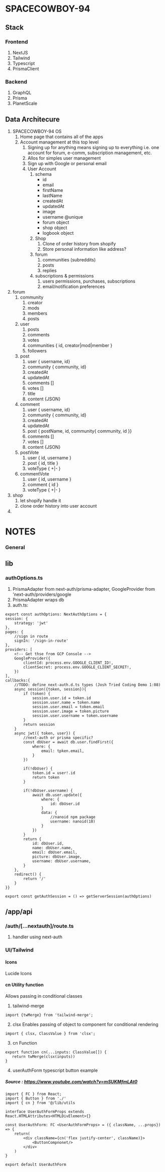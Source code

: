 # SPACECOWBOY-94

## Stack
### Frontend
1. NextJS
2. Tailwind
3. Typescript
4. PrismaClient
### Backend
1. GraphQL
2. Prisma
3. PlanetScale

## Data Architecure
1. SPACECOWBOY-94 OS
    1. Home page that contains all of the apps
    2. Account management at this top level
        1. Signing up for anything means signing up to everything i.e. one account for forum, e-comm, subscription management, etc.
        2. Allos for simples user management
        3. Sign up with Google or personal email
        4. User Account
            1. schema
                * id
                * email
                * firstName
                * lastName
                * createdAt
                * updatedAt
                * image
                * username @unique
                * forum object
                * shop object
                * logbook object
            2. Shop
                1. Clone of order history from shopify
                2. Store personal information like address?
            3. forum
                1. communities (subreddits)
                2. posts
                3. replies
            4. subscriptions & permissions
                1. users permissions, purchases, subscriptions
                2. email/notification preferences
2. forum
    1. community
        1. creator
        2. mods
        3. members
        4. posts
    2. user
        1. posts
        2. comments
        3. votes
        4. communities { id, creator|mod|member }
        5. followers
    3. post
        1. user { username, id}
        2. community { community, id}
        3. createdAt
        4. updatedAt
        5. comments []
        6. votes []
        7. title
        8. content {JSON}
    4. comment
        1. user { username, id}
        2. community { community, id}
        3. createdAt
        4. updatedAt
        5. post { postName, id, community{ community, id }}
        5. comments []
        6. votes []
        7. content {JSON}
    5. postVote
        1. user { id, username }
        2. post { id, title }
        3. voteType { +|- }
    6. commentVote
        1. user { id, username }
        2. comment { id }
        3. voteType { +|- }
3. shop
    1. let shopify handle it
    2. clone order history into user account
4. 

# NOTES

### General
<!--  
    TODO: Add FC to react json from https://www.youtube.com/watch?v=mSUKMfmLAt0
    TODO: Prisma for database management?
    TODO: learn about intercept routes, @authModal https://www.youtube.com/watch?v=mSUKMfmLAt0 @1:40
        -basically this allows for a sign in modal, that if they reload the page will redirect to the sign in page
        -This is some pretty slick UX from NextJS
-->
## lib
### authOptions.ts
1. PrismaAdapter from next-auth/prisma-adapter, GoogleProvider from 'next-auth/providers/google
2. PrismaAdapter wraps db
3.  auth.ts:
```
export const authOptions: NextAuthOptions = {
session: {
    strategy: 'jwt'
},
pages: {
    //sign in route
    signIn: '/sign-in-route'
},
providers: [
    <!-- Get thse from GCP Console -->
    GoogleProvider({
        clientId: process.env.GOOGLE_CLIENT_ID!,
        clientSecret: process.env.GOOGLE_CLIENT_SECRET!,
    })
],
callbacks:{
    //TODO: define next-auth.d.ts types (Josh Tried Coding Demo 1:08)
    async session({token, session}){
        if (token) {
            session.user.id = token.id
            session.user.name = token.name
            session.user.email = token.email
            session.user.image = token.picture
            session.user.username = token.username
        }
        return session
    }
    async jwt({ token, user}) {
        //next-auth or prisma specific?
        const dbUser = await db.user.findFirst({
            where: {
                email: tpken.email,
            }
        })

        if(!dbUser) {
            token.id = user!.id
            return token
        }

        if(!dbUser.username) {
            await db.user.update({
                where: {
                    id: dbUser.id
                }
                data: {
                    //nanoid npm package
                    username: nanoid(10)
                }
            })
        }
        return {
            id: dbUser.id,
            name: dbUser.name,
            email: dbUser.email,
            picture: dbUser.image,
            username: dbUser.username,
        }
    },
    redirect() {
        return '/'
    }
}}

export const getAuthSession = () => getServerSession(authOptions)
```


## /app/api
### /auth/[...nextauth]/route.ts
1. handler using next-auth


### UI/Tailwind
#### Icons
Lucide Icons
#### cn Utility function
Allows passing in conditional classes

1. tailwind-merge
```
import {twMerge} from 'tailwind-merge';
```

2. clsx
Enables passing of object to component for conditional rendering
```
import { clsx, ClassValue } from 'clsx';
```

3. cn Function
```
export function cn(...inputs: ClassValue[]) {
   return twMerge(clsx(inputs))
}
```

4. userAuthForm typescript button example
##### Source : https://www.youtube.com/watch?v=mSUKMfmLAt0

```
import { FC } from React;
import { Button } from './'
import { cn } from '@/lib/utils

interface UserAuthFormProps extends React.HTMLAttributes<HTMLDivElement>{}

const UserAuthForm: FC <UserAuthFormProps> = ({ className, ...props}) => {
    return(
        <div className={cn('flex justify-center', className)}>
            <ButtonCompnonet/>
        </div>
    )
}

export default UserAuthForm
```





